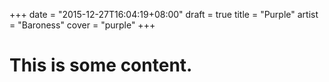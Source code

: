 +++
date = "2015-12-27T16:04:19+08:00"
draft = true
title = "Purple"
artist = "Baroness"
cover = "purple"
+++

# This is some content.